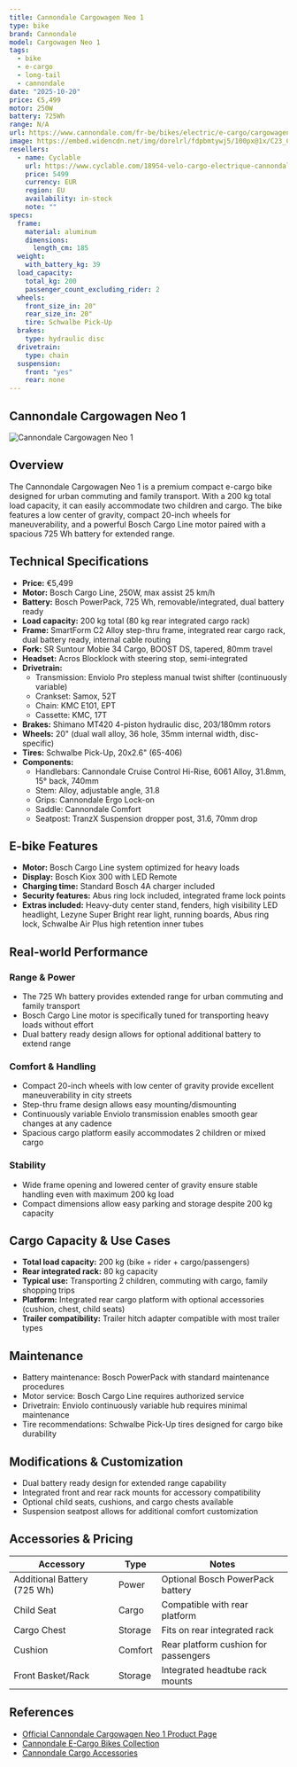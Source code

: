 ```yaml
---
title: Cannondale Cargowagen Neo 1
type: bike
brand: Cannondale
model: Cargowagen Neo 1
tags:
  - bike
  - e-cargo
  - long-tail
  - cannondale
date: "2025-10-20"
price: €5,499
motor: 250W
battery: 725Wh
range: N/A
url: https://www.cannondale.com/fr-be/bikes/electric/e-cargo/cargowagen-neo/cargowagen-neo-1
image: https://embed.widencdn.net/img/dorelrl/fdpbmtywj5/100px@1x/C23_C67103U_Cargowagen_Neo_1_MDN_PD.jpg
resellers:
  - name: Cyclable
    url: https://www.cyclable.com/18954-velo-cargo-electrique-cannondale-cargowagen-neo-1.html
    price: 5499
    currency: EUR
    region: EU
    availability: in-stock
    note: ""
specs:
  frame:
    material: aluminum
    dimensions:
      length_cm: 185
  weight:
    with_battery_kg: 39
  load_capacity:
    total_kg: 200
    passenger_count_excluding_rider: 2
  wheels:
    front_size_in: 20"
    rear_size_in: 20"
    tire: Schwalbe Pick-Up
  brakes:
    type: hydraulic disc
  drivetrain:
    type: chain
  suspension:
    front: "yes"
    rear: none
---
```


## Cannondale Cargowagen Neo 1

![Cannondale Cargowagen Neo 1](https://embed.widencdn.net/img/dorelrl/fdpbmtywj5/100px@1x/C23_C67103U_Cargowagen_Neo_1_MDN_PD.jpg)

## Overview

The Cannondale Cargowagen Neo 1 is a premium compact e-cargo bike designed for urban commuting and family transport. With a 200 kg total load capacity, it can easily accommodate two children and cargo. The bike features a low center of gravity, compact 20-inch wheels for maneuverability, and a powerful Bosch Cargo Line motor paired with a spacious 725 Wh battery for extended range.

## Technical Specifications

- **Price:** €5,499
- **Motor:** Bosch Cargo Line, 250W, max assist 25 km/h
- **Battery:** Bosch PowerPack, 725 Wh, removable/integrated, dual battery ready
- **Load capacity:** 200 kg total (80 kg rear integrated cargo rack)
- **Frame:** SmartForm C2 Alloy step-thru frame, integrated rear cargo rack, dual battery ready, internal cable routing
- **Fork:** SR Suntour Mobie 34 Cargo, BOOST DS, tapered, 80mm travel
- **Headset:** Acros Blocklock with steering stop, semi-integrated
- **Drivetrain:**
  - Transmission: Enviolo Pro stepless manual twist shifter (continuously variable)
  - Crankset: Samox, 52T
  - Chain: KMC E101, EPT
  - Cassette: KMC, 17T
- **Brakes:** Shimano MT420 4-piston hydraulic disc, 203/180mm rotors
- **Wheels:** 20" (dual wall alloy, 36 hole, 35mm internal width, disc-specific)
- **Tires:** Schwalbe Pick-Up, 20x2.6" (65-406)
- **Components:**
  - Handlebars: Cannondale Cruise Control Hi-Rise, 6061 Alloy, 31.8mm, 15° back, 740mm
  - Stem: Alloy, adjustable angle, 31.8
  - Grips: Cannondale Ergo Lock-on
  - Saddle: Cannondale Comfort
  - Seatpost: TranzX Suspension dropper post, 31.6, 70mm drop

## E-bike Features

- **Motor:** Bosch Cargo Line system optimized for heavy loads
- **Display:** Bosch Kiox 300 with LED Remote
- **Charging time:** Standard Bosch 4A charger included
- **Security features:** Abus ring lock included, integrated frame lock points
- **Extras included:** Heavy-duty center stand, fenders, high visibility LED headlight, Lezyne Super Bright rear light, running boards, Abus ring lock, Schwalbe Air Plus high retention inner tubes

## Real-world Performance

### Range & Power

- The 725 Wh battery provides extended range for urban commuting and family transport
- Bosch Cargo Line motor is specifically tuned for transporting heavy loads without effort
- Dual battery ready design allows for optional additional battery to extend range

### Comfort & Handling

- Compact 20-inch wheels with low center of gravity provide excellent maneuverability in city streets
- Step-thru frame design allows easy mounting/dismounting
- Continuously variable Enviolo transmission enables smooth gear changes at any cadence
- Spacious cargo platform easily accommodates 2 children or mixed cargo

### Stability

- Wide frame opening and lowered center of gravity ensure stable handling even with maximum 200 kg load
- Compact dimensions allow easy parking and storage despite 200 kg capacity

## Cargo Capacity & Use Cases

- **Total load capacity:** 200 kg (bike + rider + cargo/passengers)
- **Rear integrated rack:** 80 kg capacity
- **Typical use:** Transporting 2 children, commuting with cargo, family shopping trips
- **Platform:** Integrated rear cargo platform with optional accessories (cushion, chest, child seats)
- **Trailer compatibility:** Trailer hitch adapter compatible with most trailer types

## Maintenance

- Battery maintenance: Bosch PowerPack with standard maintenance procedures
- Motor service: Bosch Cargo Line requires authorized service
- Drivetrain: Enviolo continuously variable hub requires minimal maintenance
- Tire recommendations: Schwalbe Pick-Up tires designed for cargo bike durability

## Modifications & Customization

- Dual battery ready design for extended range capability
- Integrated front and rear rack mounts for accessory compatibility
- Optional child seats, cushions, and cargo chests available
- Suspension seatpost allows for additional comfort customization

## Accessories & Pricing

| Accessory                   | Type    | Notes                                |
| --------------------------- | ------- | ------------------------------------ |
| Additional Battery (725 Wh) | Power   | Optional Bosch PowerPack battery     |
| Child Seat                  | Cargo   | Compatible with rear platform        |
| Cargo Chest                 | Storage | Fits on rear integrated rack         |
| Cushion                     | Comfort | Rear platform cushion for passengers |
| Front Basket/Rack           | Storage | Integrated headtube rack mounts      |

## References

- [Official Cannondale Cargowagen Neo 1 Product Page](https://www.cannondale.com/fr-be/bikes/electric/e-cargo/cargowagen-neo/cargowagen-neo-1)
- [Cannondale E-Cargo Bikes Collection](https://www.cannondale.com/fr-be/bikes/electric/e-cargo)
- [Cannondale Cargo Accessories](https://www.cannondale.com/fr-be/gear/equipment/cargo-accessories)
